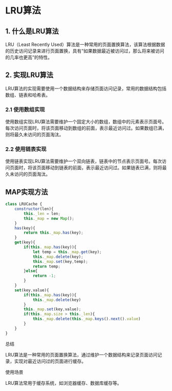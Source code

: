 # LRU算法

## 1. 什么是LRU算法

LRU（Least Recently Used）算法是一种常用的页面置换算法，该算法根据数据的历史访问记录来进行页面置换，具有“如果数据最近被访问过，那么将来被访问的几率也更高”的特性。

## 2. 实现LRU算法

LRU算法的实现需要使用一个数据结构来存储页面访问记录，常用的数据结构包括数组、链表和哈希表。

### 2.1 使用数组实现

使用数组实现LRU算法需要维护一个固定大小的数组，数组中的元素表示页面号。每次访问页面时，将该页面移动到数组的前面，表示最近访问过。如果数组已满，则将最久未访问的页面淘汰。

### 2.2 使用链表实现

使用链表实现LRU算法需要维护一个双向链表，链表中的节点表示页面号。每次访问页面时，将该页面移动到链表的前面，表示最近访问过。如果链表已满，则将最久未访问的页面淘汰。

## MAP实现方法

```js
class LRUCache {
    constructor(len){
        this._len = len;
        this._map = new Map();
    }
    has(key){
        return this._map.has(key);
    }
    get(key){
        if(this._map.has(key)){
            let temp = this._map.get(key);
            this._map.delete(key);
            this._map.set(key,temp);
            return temp;
        }else{
            return -1;
        }
    }
    set(key,value){
        if(this._map.has(key)){
            this._map.delete(key)
        }
        this._map.set(key,value);
        if(this._map.size > this._len){
            this._map.delete(this._map.keys().next().value)
        }
    }
}
```

总结

LRU算法是一种常用的页面置换算法，通过维护一个数据结构来记录页面访问记录，实现对最近访问过的页面进行缓存。

使用场景

LRU算法常用于缓存系统，如浏览器缓存、数据库缓存等。
